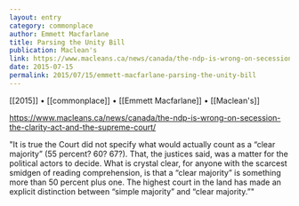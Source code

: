 ```yaml
---
layout: entry
category: commonplace
author: Emmett Macfarlane
title: Parsing the Unity Bill
publication: Maclean's
link: https://www.macleans.ca/news/canada/the-ndp-is-wrong-on-secession-the-clarity-act-and-the-supreme-court/
date: 2015-07-15
permalink: 2015/07/15/emmett-macfarlane-parsing-the-unity-bill
---
```


[[2015]] • [[commonplace]] • [[Emmett Macfarlane]] • [[Maclean's]] 

https://www.macleans.ca/news/canada/the-ndp-is-wrong-on-secession-the-clarity-act-and-the-supreme-court/

"It is true the Court did not specify what would actually count as a “clear majority” (55 percent? 60? 67?). That, the justices said, was a matter for the political actors to decide. What is crystal clear, for anyone with the scarcest smidgen of reading comprehension, is that a “clear majority” is something more than 50 percent plus one. The highest court in the land has made an explicit distinction between “simple majority” and “clear majority.”"
 
 
